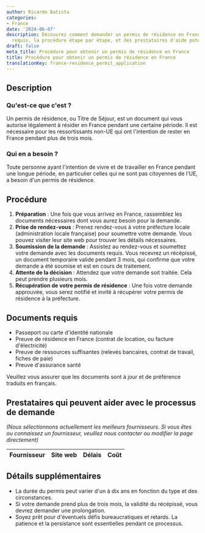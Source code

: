 ```yaml
---
author: Ricardo Batista
categories:
- France
date: '2024-06-07'
description: Découvrez comment demander un permis de résidence en France, les documents
  requis, la procédure étape par étape, et des prestataires d'aide potentiels.
draft: false
meta_title: Procédure pour obtenir un permis de résidence en France
title: Procédure pour obtenir un permis de résidence en France
translationKey: france-residence_permit_application
---
```


## Description
### Qu'est-ce que c'est ?
Un permis de résidence, ou Titre de Séjour, est un document qui vous autorise légalement à résider en France pendant une certaine période. Il est nécessaire pour les ressortissants non-UE qui ont l'intention de rester en France pendant plus de trois mois.

### Qui en a besoin ?
Toute personne ayant l'intention de vivre et de travailler en France pendant une longue période, en particulier celles qui ne sont pas citoyennes de l'UE, a besoin d'un permis de résidence.

## Procédure

1. **Préparation** : Une fois que vous arrivez en France, rassemblez les documents nécessaires dont vous aurez besoin pour la demande.
2. **Prise de rendez-vous** : Prenez rendez-vous à votre préfecture locale (administration locale française) pour soumettre votre demande. Vous pouvez visiter leur site web pour trouver les détails nécessaires.
3. **Soumission de la demande** : Assistez au rendez-vous et soumettez votre demande avec les documents requis. Vous recevrez un récépissé, un document temporaire valide pendant 3 mois, qui confirme que votre demande a été soumise et est en cours de traitement.
4. **Attente de la décision** : Attendez que votre demande soit traitée. Cela peut prendre plusieurs mois.
5. **Récupération de votre permis de résidence** : Une fois votre demande approuvée, vous serez notifié et invité à récupérer votre permis de résidence à la préfecture.

## Documents requis

- Passeport ou carte d'identité nationale
- Preuve de résidence en France (contrat de location, ou facture d'électricité)
- Preuve de ressources suffisantes (relevés bancaires, contrat de travail, fiches de paie)
- Preuve d'assurance santé

Veuillez vous assurer que les documents sont à jour et de préférence traduits en français.

## Prestataires qui peuvent aider avec le processus de demande

_(Nous sélectionnons actuellement les meilleurs fournisseurs. Si vous êtes ou connaissez un fournisseur, veuillez nous contacter ou modifier la page directement)_

| Fournisseur     |     Site web    |     Délais       |       Coût       |
| --------------- | --------------- |  :-------------: | :-------------: |
## Détails supplémentaires

- La durée du permis peut varier d'un à dix ans en fonction du type et des circonstances.
- Si votre demande prend plus de trois mois, la validité du récépissé, vous devrez demander une prolongation.
- Soyez prêt pour d'éventuels défis bureaucratiques et retards. La patience et la persistance sont essentielles pendant ce processus.